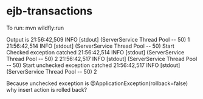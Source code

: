 # ejb-transactions

To run: mvn wildfly:run

Output is 
21:56:42,509 INFO  [stdout] (ServerService Thread Pool -- 50) 1
21:56:42,514 INFO  [stdout] (ServerService Thread Pool -- 50) Start Checked exception catched
21:56:42,514 INFO  [stdout] (ServerService Thread Pool -- 50) 2
21:56:42,517 INFO  [stdout] (ServerService Thread Pool -- 50) Start unchecked exception catched
21:56:42,517 INFO  [stdout] (ServerService Thread Pool -- 50) 2

Because unchecked exception is @ApplicationException(rollback=false) why insert action is rolled back?
